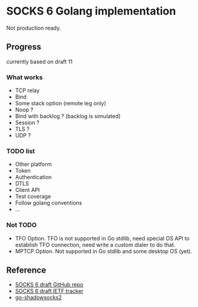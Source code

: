 # SOCKS 6 Golang implementation

Not production ready.

## Progress

currently based on draft 11

### What works

- TCP relay
- Bind
- Some stack option (remote leg only)
- Noop ?
- Bind with backlog ? (backlog is simulated)
- Session ?
- TLS ?
- UDP ?

### TODO list

- Other platform
- Token
- Authentication
- DTLS
- Client API
- Test coverage
- Follow golang conventions
- ...

### Not TODO

- TFO Option. 
    TFO is not supported in Go stdlib, need special OS API to establish TFO connection, need write a custom dialer to do that.
- MPTCP Option.
    Not supported in Go stdlib and some desktop OS (yet).

## Reference

- [SOCKS 6 draft GitHub repo](https://github.com/45G/socks6-draft)
- [SOCKS 6 draft IETF tracker](https://datatracker.ietf.org/doc/draft-olteanu-intarea-socks-6/)
- [go-shadowsocks2](https://github.com/shadowsocks/go-shadowsocks2)